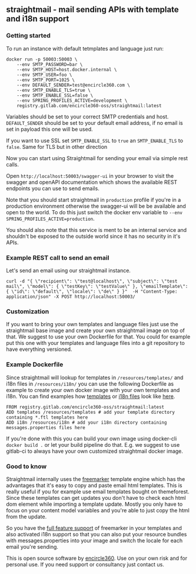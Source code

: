 ## straightmail - mail sending APIs with template and i18n support

### Getting started
To run an instance with default tetmplates and language just run:
```
docker run -p 50003:50003 \
    --env SMTP_PASSWORD=bar \
    --env SMTP_HOST=host.docker.internal \
    --env SMTP_USER=foo \
    --env SMTP_PORT=1025 \
    --env DEFAULT_SENDER=test@encircle360.com \
    --env SMTP_ENABLE_TLS=true \
    --env SMTP_ENABLE_SSL=false \
    --env SPRING_PROFILES_ACTIVE=development \
    registry.gitlab.com/encircle360-oss/straightmail:latest
```
Variables should be set to your correct SMTP credentials and host. `DEFAULT_SENDER` should be set to your default email address, if no email is set in payload this one will be used.

If you want to use SSL set `SMTP_ENABLE_SSL` to `true` an `SMTP_ENABLE_TLS` to `false`. Same for TLS but in other direction

Now you can start using Straightmail for sending your email via simple rest calls.

Open `http://localhost:50003/swagger-ui` in your browser to visit the swagger and openAPI documentation which shows the available REST endpoints you can use to send emails.

Note that you should start straightmail in `production` profile if you're in a production environment otherwise the swagger-ui will be be available and open to the world.
To do this just switch the docker env variable to `--env SPRING_PROFILES_ACTIVE=production`.

You should also note that this service is ment to be an internal service and shouldn't be exposed to the outside world since it has no security in it's APIs.

### Example REST call to send an email
Let's send an email using our straightmail instance.
```
curl -d "{ \"recipient\": \"test@localhost\", \"subject\": \"test mail\", \"model\": { \"testKey\": \"testValue\" }, \"emailTemplate\": { \"id\": \"default\", \"locale\": \"de\" } }"  -H "Content-Type: application/json" -X POST http://localhost:50003/
```

### Customization
If you want to bring your own templates and language files just use the straightmail base image and create your own straightmail image on top of that.
We suggest to use your own Dockerfile for that. You could for example put this one with your templates and language files into a git repository to have everything versioned.

### Example Dockerfile

Since straightmail will lookup for templates in `/resources/templates/` and i18n files in `/resources/i18n/` you can use the following Dockerfile as example to create your own docker image with your own templates and i18n.
You can find examples how [templates](src/main/resources/templates) or [i18n files](src/main/resources/i18n) look like [here](src/main/resources).
```
FROM registry.gitlab.com/encircle360-oss/straightmail:latest
ADD templates /resources/templates # add your template directory containing *.ftl templates here
ADD i18n /resources/i18n # add your i18n directory containing messages.properties files here
```

If you're done with this you can build your own image using docker-cli `docker build .` or let your build pipeline do that.
E.g. we suggest to use gitlab-ci to always have your own customized straightmail docker image.

### Good to know 
Straightmail internally uses the [freemarker](https://freemarker.apache.org/) template engine which has the advantages that it's easy to copy and paste email html templates.
This is really useful if you for example use email templates bought on themeforest. Since these templates can get updates you don't have to check each html dom element while importing a template update.
Mostly you only have to focus on your content model variables and you're able to just copy the html from the update.

So you have the [full feature support](https://freemarker.apache.org/docs/ref.html) of freemarker in your templates and also activated i18n support so that you can also put your resource bundles with messages.properties into your image and switch the locale for each email you're sending.

This is open source software by [encircle360](https://encircle360.com).
Use on your own risk and for personal use. If you need support or consultancy just contact us.
